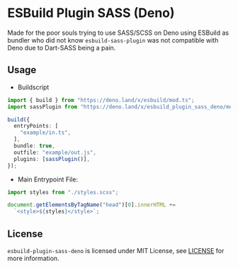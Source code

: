 # ESBuild Plugin SASS (Deno)

Made for the poor souls trying to use SASS/SCSS on Deno using ESBuild as bundler
who did not know `esbuild-sass-plugin` was not compatible with Deno due to
Dart-SASS being a pain.

## Usage

- Buildscript

```ts
import { build } from "https://deno.land/x/esbuild/mod.ts";
import sassPlugin from "https://deno.land/x/esbuild_plugin_sass_deno/mod.ts";

build({
  entryPoints: [
    "example/in.ts",
  ],
  bundle: true,
  outfile: "example/out.js",
  plugins: [sassPlugin()],
});
```

- Main Entrypoint File:

```ts
import styles from "./styles.scss";

document.getElementsByTagName("head")[0].innerHTML +=
  `<style>${styles}</style>`;
```

## License

`esbuild-plugin-sass-deno` is licensed under MIT License, see
[LICENSE](./LICENSE) for more information.
